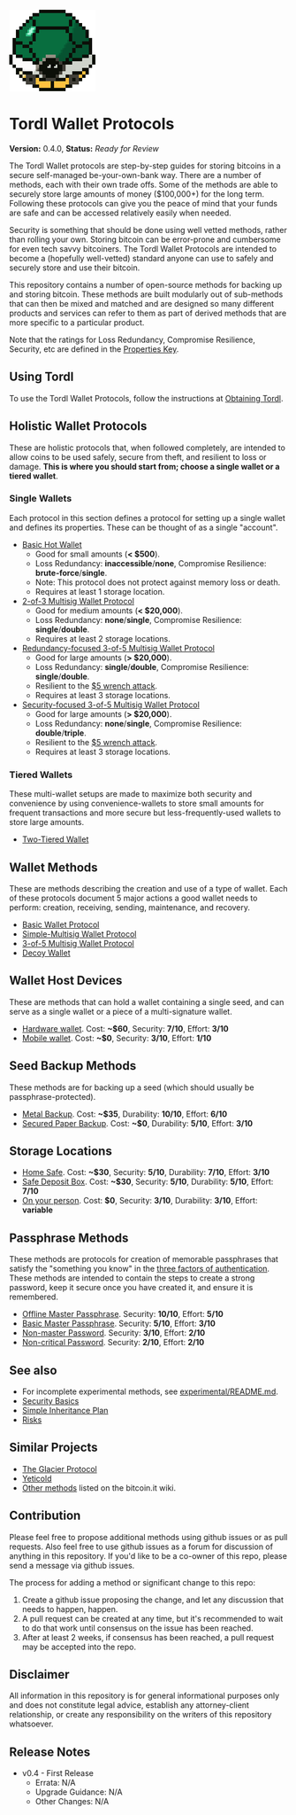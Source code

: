 ![TORDL.png](TORDL.png)

# Tordl Wallet Protocols

**Version:** 0.4.0, **Status:** *Ready for Review*

The Tordl Wallet protocols are step-by-step guides for storing bitcoins in a secure self-managed be-your-own-bank way. There are a number of methods, each with their own trade offs. Some of the methods are able to securely store large amounts of money ($100,000+) for the long term. Following these protocols can give you the peace of mind that your funds are safe and can be accessed relatively easily when needed.

Security is something that should be done using well vetted methods, rather than rolling your own. Storing bitcoin can be error-prone and cumbersome for even tech savvy bitcoiners. The Tordl Wallet Protocols are intended to become a (hopefully well-vetted) standard anyone can use to safely and securely store and use their bitcoin.

This repository contains a number of open-source methods for backing up and storing bitcoin. These methods are built modularly out of sub-methods that can then be mixed and matched and are designed so many different products and services can refer to them as part of derived methods that are more specific to a particular product.

Note that the ratings for Loss Redundancy, Compromise Resilience, Security, etc are defined in the [Properties Key](misc/propertiesKey.md).

## Using Tordl

To use the Tordl Wallet Protocols, follow the instructions at [Obtaining Tordl](misc/obtaining-tordl.md).

## Holistic Wallet Protocols

These are holistic protocols that, when followed completely, are intended to allow coins to be used safely, secure from theft, and resilient to loss or damage. **This is where you should start from; choose a single wallet or a tiered wallet**.

### Single Wallets

Each protocol in this section defines a protocol for setting up a single wallet and defines its properties. These can be thought of as a single "account".

* [Basic Hot Wallet](singleWalletProtocols/Basic-Hot-Wallet.md)
  * Good for small amounts (**< $500**).
  * Loss Redundancy: **inaccessible**/**none**, Compromise Resilience: **brute-force**/**single**.
  * Note: This protocol does not protect against memory loss or death.
  * Requires at least 1 storage location.
* [2-of-3 Multisig Wallet Protocol](singleWalletProtocols/2-of-3-Wallet.md)
  * Good for medium amounts (**< $20,000**).
  * Loss Redundancy: **none**/**single**, Compromise Resilience: **single**/**double**.
  * Requires at least 2 storage locations.
* [Redundancy-focused 3-of-5 Multisig Wallet Protocol](singleWalletProtocols/3-of-5-Redundancy-focused-Wallet.md)
  * Good for large amounts (**> $20,000**).
  * Loss Redundancy: **single**/**double**, Compromise Resilience: **single**/**double**.
  * Resilient to the [$5 wrench attack](https://xkcd.com/538/).
  * Requires at least 3 storage locations.
* [Security-focused 3-of-5 Multisig Wallet Protocol](singleWalletProtocols/3-of-5-Security-focused-Wallet.md)
  * Good for large amounts (**> $20,000**).
  * Loss Redundancy: **none**/**single**, Compromise Resilience: **double**/**triple**.
  * Resilient to the [$5 wrench attack](https://xkcd.com/538/).
  * Requires at least 3 storage locations.

### Tiered Wallets

These multi-wallet setups are made to maximize both security and convenience by using convenience-wallets to store small amounts for frequent transactions and more secure but less-frequently-used wallets to store large amounts.

* [Two-Tiered Wallet](multiWalletProtocols/Simple-2-Tier-Wallet.md)
<!--* [Three-Tiered Wallet](multiWalletProtocols/Simple-3-Tier-Wallet.md)-->

## Wallet Methods

These are methods describing the creation and use of a type of wallet. Each of these protocols document 5 major actions a good wallet needs to perform: creation, receiving, sending, maintenance, and recovery.

* [Basic Wallet Protocol](singleWalletProtocols/Basic-Wallet-Protocol.md)
* [Simple-Multisig Wallet Protocol](singleWalletProtocols/Simple-Multisig-Wallet-Protocol.md)
* [3-of-5 Multisig Wallet Protocol](singleWalletProtocols/3-of-5-Wallet.md)
* [Decoy Wallet](singleWalletProtocols/Decoy-Wallet.md)

## Wallet Host Devices

These are methods that can hold a wallet containing a single seed, and can serve as a single wallet or a piece of a multi-signature wallet.

* [Hardware wallet](walletHostDevices/Hardware-Wallet.md). Cost: **~$60**, Security: **7/10**, Effort: **3/10**
* [Mobile wallet](walletHostDevices/Mobile-Wallet.md). Cost: **~$0**, Security: **3/10**, Effort: **1/10**

## Seed Backup Methods

These methods are for backing up a seed (which should usually be passphrase-protected).

* [Metal Backup](backupMethods/Stamped-Metal-Seed-Backup.md). Cost: **~$35**, Durability: **10/10**, Effort: **6/10**
* [Secured Paper Backup](backupMethods/Secured-Paper-Seed-Backup.md). Cost: **~$0**, Durability: **5/10**, Effort: **3/10**

## Storage Locations

* [Home Safe](storageLocations/Home-Safe.md). Cost: **~$30**, Security: **5/10**, Durability: **7/10**, Effort: **3/10**
* [Safe Deposit Box](storageLocations/Safe-Deposit-Box.md). Cost: **~$30**, Security: **5/10**, Durability: **5/10**, Effort: **7/10**
* [On your person](storageLocations/On-Your-Person.md). Cost: **$0**, Security: **3/10**, Durability: **3/10**, Effort: **variable**

## Passphrase Methods

These methods are protocols for creation of memorable passphrases that satisfy the "something you know" in the [three factors of authentication](http://www.pearsonitcertification.com/articles/article.aspx?p=1718488). These methods are intended to contain the steps to create a strong password, keep it secure once you have created it, and ensure it is remembered.

* [Offline Master Passphrase](passphraseMethods/Offline-Master-Passphrase.md). Security: **10/10**, Effort: **5/10**
* [Basic Master Passphrase](passphraseMethods/Basic-Master-Passphrase.md). Security: **5/10**, Effort: **3/10**
* [Non-master Password](passphraseMethods/Non-master-Password.md). Security: **3/10**, Effort: **2/10**
* [Non-critical Password](passphraseMethods/Non-critical-Password.md). Security: **2/10**, Effort: **2/10**

## See also

* For incomplete experimental methods, see [experimental/README.md](experimental/README.md).
* [Security Basics](misc/securityBasics.md)
* [Simple Inheritance Plan](inheritance/simple-inheritance-plan.md)
* [Risks](misc/risks.md)

## Similar Projects

* [The Glacier Protocol](https://glacierprotocol.org)
* [Yeticold](https://yeticold.com/)
* [Other methods](https://en.bitcoin.it/wiki/Links_to_Storage_Methods) listed on the bitcoin.it wiki.

## Contribution

Please feel free to propose additional methods using github issues or as pull requests. Also feel free to use github issues as a forum for discussion of anything in this repository. If you'd like to be a co-owner of this repo, please send a message via github issues.

The process for adding a method or significant change to this repo:

1. Create a github issue proposing the change, and let any discussion that needs to happen, happen. 
2. A pull request can be created at any time, but it's recommended to wait to do that work until consensus on the issue has been reached.
3. After at least 2 weeks, if consensus has been reached, a pull request may be accepted into the repo.

## Disclaimer

All information in this repository is for general informational purposes only and does not constitute legal advice, establish any attorney-client relationship, or create any responsibility on the writers of this repository whatsoever.

## Release Notes

* v0.4 - First Release
  * Errata: N/A
  * Upgrade Guidance: N/A
  * Other Changes: N/A